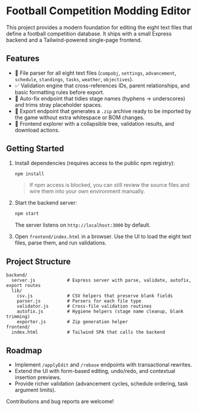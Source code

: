 # Football Competition Modding Editor

This project provides a modern foundation for editing the eight text files that
define a football competition database. It ships with a small Express backend
and a Tailwind-powered single-page frontend.

## Features

- 📁 File parser for all eight text files (`compobj`, `settings`, `advancement`,
  `schedule`, `standings`, `tasks`, `weather`, `objectives`).
- ✅ Validation engine that cross-references IDs, parent relationships, and basic
  formatting rules before export.
- 🧽 Auto-fix endpoint that tidies stage names (hyphens → underscores) and trims
  stray placeholder spaces.
- 🧾 Export endpoint that generates a `.zip` archive ready to be imported by the
  game without extra whitespace or BOM changes.
- 🌳 Frontend explorer with a collapsible tree, validation results, and download
  actions.

## Getting Started

1. Install dependencies (requires access to the public npm registry):

   ```bash
   npm install
   ```

   > If npm access is blocked, you can still review the source files and wire
   > them into your own environment manually.

2. Start the backend server:

   ```bash
   npm start
   ```

   The server listens on `http://localhost:3000` by default.

3. Open `frontend/index.html` in a browser. Use the UI to load the eight text
   files, parse them, and run validations.

## Project Structure

```
backend/
  server.js            # Express server with parse, validate, autofix, export routes
  lib/
    csv.js             # CSV helpers that preserve blank fields
    parser.js          # Parsers for each file type
    validator.js       # Cross-file validation routines
    autofix.js         # Hygiene helpers (stage name cleanup, blank trimming)
    exporter.js        # Zip generation helper
frontend/
  index.html           # Tailwind SPA that calls the backend
```

## Roadmap

- Implement `/applyEdit` and `/rebase` endpoints with transactional rewrites.
- Extend the UI with form-based editing, undo/redo, and contextual insertion
  previews.
- Provide richer validation (advancement cycles, schedule ordering, task
  argument limits).

Contributions and bug reports are welcome!
